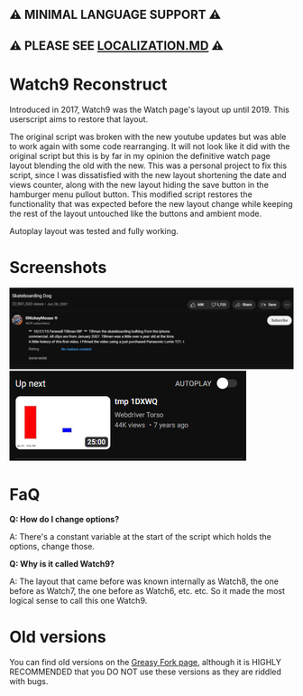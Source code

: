 ## ⚠ MINIMAL LANGUAGE SUPPORT ⚠
## ⚠ PLEASE SEE [LOCALIZATION.MD](LOCALIZATION.md) ⚠

# Watch9 Reconstruct
Introduced in 2017, Watch9 was the Watch page's layout up until 2019. This userscript aims to restore that layout.

The original script was broken with the new youtube updates but was able to work again with some code rearranging. It will not look like it did with the original script but this is by far in my opinion the definitive watch page layout blending the old with the new. This was a personal project to fix this script, since I was dissatisfied with the new layout shortening the date and views counter, along with the new layout hiding the save button in the hamburger menu pullout button. This modified script restores the functionality that was expected before the new layout change while keeping the rest of the layout untouched like the buttons and ambient mode.

Autoplay layout was tested and fully working.

# Screenshots
![Watch page, with Watch9 Reconstruct active.](assets/Preview.png)
![Old autoplay with "Up next" title](assets/Autoplay.png)

# FaQ
**Q: How do I change options?**

A: There's a constant variable at the start of the script which holds the options, change those.

**Q: Why is it called Watch9?**

A: The layout that came before was known internally as Watch8, the one before as Watch7, the one before as Watch6, etc. etc. So it made the most logical sense to call this one Watch9.

# Old versions
You can find old versions on the [Greasy Fork page](https://greasyfork.org/en/scripts/447194-watch9-reconstruct), although it is HIGHLY RECOMMENDED that you DO NOT use these versions as they are riddled with bugs.

